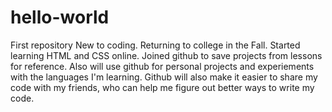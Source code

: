 # hello-world
First repository
New to coding. Returning to college in the Fall.
Started learning HTML and CSS online. Joined github to save projects from lessons for reference.
Also will use github for personal projects and experiements with the languages I'm learning.
Github will also make it easier to share my code with my friends, who can help me figure out better ways to write my code.
